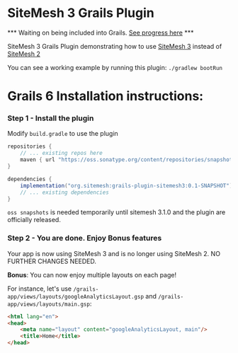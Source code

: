 # SiteMesh 3 Grails Plugin

*** Waiting on being included into Grails. [See progress here](https://github.com/grails/grails-core/issues/13058) ***

SiteMesh 3 Grails Plugin demonstrating how to use [SiteMesh 3](https://github.com/sitemesh/sitemesh3) instead of [SiteMesh 2](https://github.com/sitemesh/sitemesh2)

You can see a working example by running this plugin:
```./gradlew bootRun```

# Grails 6 Installation instructions:

### Step 1 - Install the plugin 

Modify `build.gradle` to use the plugin
```groovy
repositories {
    // ... existing repos here
    maven { url "https://oss.sonatype.org/content/repositories/snapshots/" }
}

dependencies {
    implementation("org.sitemesh:grails-plugin-sitemesh3:0.1-SNAPSHOT")
    // ... existing dependencies
}
```
`oss snapshots` is needed temporarily until sitemesh 3.1.0 and the plugin are officially released.

### Step 2 -  You are done. Enjoy Bonus features
Your app is now using SiteMesh 3 and is no longer using SiteMesh 2. NO FURTHER CHANGES NEEDED.

**Bonus**: You can now enjoy multiple layouts on each page!


For instance, let's use `/grails-app/views/layouts/googleAnalyticsLayout.gsp` and `/grails-app/views/layouts/main.gsp`:

```html
<html lang="en">
<head>
    <meta name="layout" content="googleAnalyticsLayout, main"/>
    <title>Home</title>
</head>
```
